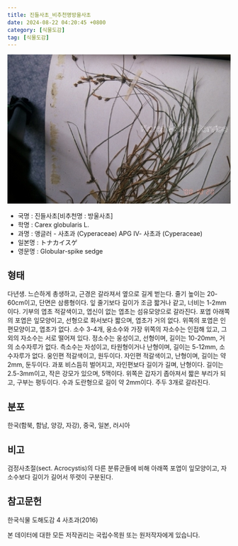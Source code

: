 ```yaml
---
title: 진들사초_비추천명방울사초
date: 2024-08-22 04:20:45 +0800
category: [식물도감]
tag: [식물도감]
---
```




![진들사초[비추천명 : 방울사초]](/assets/img/fileUpload/plants/basic/Cyperaceae/Carex/4954/1_th2.JPG)
- 국명 : 진들사초[비추천명 : 방울사초]
- 학명 : Carex globularis L.
- 과명 : 앵글러 - 사초과 (Cyperaceae) APG Ⅳ- 사초과 (Cyperaceae)
- 일본명 : トナカイスゲ
- 영문명 : Globular-spike sedge


## 형태
다년생. 느슨하게 총생하고, 근경은 갈라져서 옆으로 길게 벋는다. 줄기 높이는 20-60cm이고, 단면은 삼릉형이다. 잎 줄기보다 길이가 조금 짧거나 같고, 너비는 1-2mm이다. 기부의 엽초 적갈색이고, 엽신이 없는 엽초는 섬유모양으로 갈라진다. 포엽 아래쪽의 포엽은 잎모양이고, 선형으로 화서보다 짧으며, 엽초가 거의 없다. 위쪽의 포엽은 인편모양이고, 엽초가 없다. 소수 3-4개, 웅소수와 가장 위쪽의 자소수는 인접해 있고, 그 외의 자소수는 서로 떨어져 있다. 정소수는 웅성이고, 선형이며, 길이는 10-20mm, 거의 소수자루가 없다. 측소수는 자성이고, 타원형이거나 난형이며, 길이는 5-12mm, 소수자루가 없다. 웅인편 적갈색이고, 원두이다. 자인편 적갈색이고, 난형이며, 길이는 약 2mm, 둔두이다. 과포 비스듬히 벌어지고, 자인편보다 길이가 길며, 난형이다. 길이는 2.5-3mm이고, 작은 강모가 있으며, 5맥이다. 위쪽은 갑자기 좁아져서 짧은 부리가 되고, 구부는 평두이다. 수과 도란형으로 길이 약 2mm이다. 주두 3개로 갈라진다.
## 분포
한국(함북, 함남, 양강, 자강), 중국, 일본, 러시아
## 비고
검정사초절(sect. Acrocystis)의 다른 분류군들에 비해 아래쪽 포엽이 잎모양이고, 자소수보다 길이가 길어서 뚜렷이 구분된다.
## 참고문헌
한국식물 도해도감 4 사초과(2016)






본 데이터에 대한 모든 저작권리는 국립수목원 또는 원저작자에게 있습니다.

